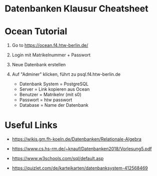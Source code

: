 # Datenbanken Klausur Cheatsheet


# Ocean Tutorial
1. Go to https://ocean.f4.htw-berlin.de/
2. Login mit Matrikelnummer + Passwort
3. Neue Datenbank erstellen
4. Auf "Adminer" klicken, führt zu psql.f4.htw-berlin.de

   - Datenbank System  = PostgreSQL
   - Server            = Link kopieren aus Ocean 
   - Benutzer          = Matrikelnr (mit s0)
   - Passwort          = htw passwort
   - Database          = Name der Datenbank

# Useful Links

- https://wikis.gm.fh-koeln.de/Datenbanken/Relationale-Algebra
- https://www.cs.hs-rm.de/~knauf/Datenbanken2018/Vorlesung5.pdf
- https://www.w3schools.com/sql/default.asp

- https://quizlet.com/de/karteikarten/datenbanksystem-412568469
